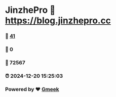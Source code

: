 # JinzhePro :link: https://blog.jinzhepro.cc 
### :page_facing_up: [41](https://blog.jinzhepro.cc/tag.html) 
### :speech_balloon: 0 
### :hibiscus: 72567 
### :alarm_clock: 2024-12-20 15:25:03 
### Powered by :heart: [Gmeek](https://github.com/Meekdai/Gmeek)
